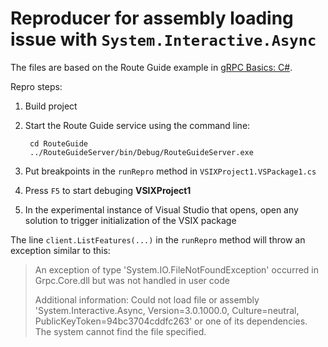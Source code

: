 # Reproducer for assembly loading issue with `System.Interactive.Async`

The files are based on the Route Guide example in [gRPC Basics: C#][].

Repro steps:

1. Build project

2. Start the Route Guide service using the command line:

        cd RouteGuide
        ../RouteGuideServer/bin/Debug/RouteGuideServer.exe

3. Put breakpoints in the `runRepro` method in `VSIXProject1.VSPackage1.cs`

4. Press `F5` to start debuging **VSIXProject1**

5. In the experimental instance of Visual Studio that opens, open any solution to trigger initialization of the VSIX package

The line `client.ListFeatures(...)` in the `runRepro` method will throw an exception similar to this:

> An exception of type 'System.IO.FileNotFoundException' occurred in Grpc.Core.dll but was not handled in user code
> 
> Additional information: Could not load file or assembly 'System.Interactive.Async, Version=3.0.1000.0, Culture=neutral, PublicKeyToken=94bc3704cddfc263' or one of its dependencies. The system cannot find the file specified.


[gRPC Basics: C#]:http://www.grpc.io/docs/tutorials/basic/csharp.html
